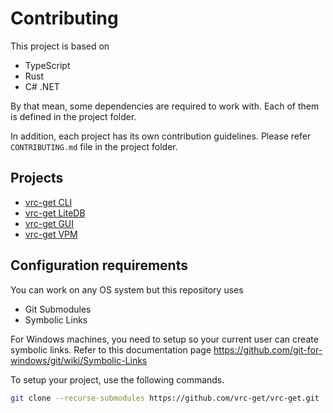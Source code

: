 # Contributing

This project is based on

- TypeScript
- Rust
- C# .NET

By that mean, some dependencies are required to work with.
Each of them is defined in the project folder.

In addition, each project has its own contribution guidelines.
Please refer `CONTRIBUTING.md` file in the project folder.

## Projects

- [vrc-get CLI](vrc-get/README.md)
- [vrc-get LiteDB](vrc-get-litedb/README.md)
- [vrc-get GUI](vrc-get-gui/README.md)
- [vrc-get VPM](vrc-get-vpm/README.md)

## Configuration requirements

You can work on any OS system but this repository uses

- Git Submodules
- Symbolic Links

For Windows machines, you need to setup so your current user can create symbolic links. Refer to this documentation page <https://github.com/git-for-windows/git/wiki/Symbolic-Links>

To setup your project, use the following commands.

```bash
git clone --recurse-submodules https://github.com/vrc-get/vrc-get.git
```
